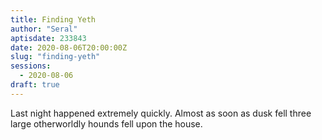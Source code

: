 ```yaml
---
title: Finding Yeth
author: "Seral"
aptisdate: 233843
date: 2020-08-06T20:00:00Z
slug: "finding-yeth"
sessions:
  - 2020-08-06
draft: true
---
```


Last night happened extremely quickly. Almost as soon as dusk fell three large otherworldly hounds fell upon the house.

